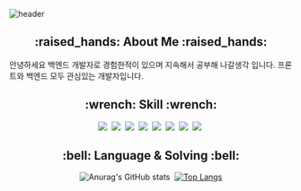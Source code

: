 ![header](https://capsule-render.vercel.app/api?type=soft&text=Younggi%20Git&animation=fadeIn&color=696969&fontColor=DADADA)
<h2 align="center">
  :raised_hands:
  <span>About Me</span>
  :raised_hands:
</h2>
<p>
  안녕하세요 백엔드 개발자로 경험한적이 있으며 지속해서 공부해 나갈생각 입니다.
  프론트와 백엔드 모두 관심있는 개발자입니다.
</p>
<h2 align="center">
  :wrench:
  <span>Skill</span>
  :wrench:
</h2>
<div align="center">
  <img src="https://img.shields.io/badge/html5-DD4B25?style=for-the-badge&logo=html5&logoColor=white">&nbsp
  <img src="https://img.shields.io/badge/CSS3-1572B6?style=for-the-badge&logo=css3&logoColor=white"/>&nbsp
  <img src="https://img.shields.io/badge/javascript-E8D44D?style=for-the-badge&logo=javascript&logoColor=30312E">&nbsp
  <img src="https://img.shields.io/badge/spring-6DB33F?style=for-the-badge&logo=spring&logoColor=white">&nbsp
  <img src="https://img.shields.io/badge/SpringBoot-6DB33F?style=for-the-badge&logo=SpringBoot&logoColor=white"/></a>&nbsp
  <img src="https://img.shields.io/badge/mysql-4479A1?style=for-the-badge&logo=mysql&logoColor=white">&nbsp
  <img src="https://img.shields.io/badge/mariadb-003545?style=for-the-badge&logo=mariadb&logoColor=white">&nbsp
  <img src="https://img.shields.io/badge/React-61DAFB?style=for-the-badge&logo=React&logoColor=black"/>&nbsp
<!--   [![Top Langs](https://github-readme-stats.vercel.app/api/top-langs/?username=younggith&layout=donut-vertical)](https://github.com/younggith/github-readme-stats) -->
</div>
<h2 align="center">
  :bell:
  <span>Language & Solving</span>
  :bell:
</h2>

<!-- [![Solved.ac Profile](http://mazassumnida.wtf/api/v2/generate_badge?boj=dudrl6571)](https://solved.ac/dudrl6571/) -->
<div align="center">
  
  ![Anurag's GitHub stats](https://github-readme-stats.vercel.app/api?username=younggith&show_icons=true&bg_color=262626&theme=synthwave)&nbsp;
  [![Top Langs](https://github-readme-stats.vercel.app/api/top-langs/?username=younggith&layout=donut-vertical)](https://github.com/younggith/github-readme-stats)
</div>

